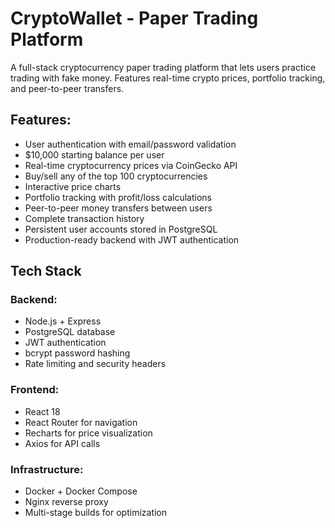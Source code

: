 # CryptoWallet - Paper Trading Platform


A full-stack cryptocurrency paper trading platform that lets users practice trading with fake money. Features real-time crypto prices, portfolio tracking, and peer-to-peer transfers.

## Features:

- User authentication with email/password validation
- $10,000 starting balance per user
- Real-time cryptocurrency prices via CoinGecko API
- Buy/sell any of the top 100 cryptocurrencies
- Interactive price charts
- Portfolio tracking with profit/loss calculations
- Peer-to-peer money transfers between users
- Complete transaction history
- Persistent user accounts stored in PostgreSQL
- Production-ready backend with JWT authentication

## Tech Stack
### Backend:
- Node.js + Express
- PostgreSQL database
- JWT authentication
- bcrypt password hashing
- Rate limiting and security headers

### Frontend:
- React 18
- React Router for navigation
- Recharts for price visualization
- Axios for API calls

### Infrastructure:
- Docker + Docker Compose
- Nginx reverse proxy
- Multi-stage builds for optimization
